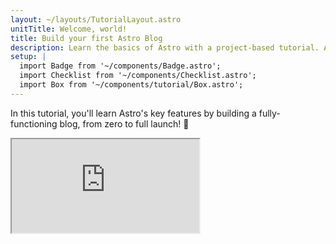 ```yaml
---
layout: ~/layouts/TutorialLayout.astro
unitTitle: Welcome, world!
title: Build your first Astro Blog
description: Learn the basics of Astro with a project-based tutorial. All the background knowledge you need to get started!
setup: |
  import Badge from '~/components/Badge.astro';
  import Checklist from '~/components/Checklist.astro';
  import Box from '~/components/tutorial/Box.astro';
---
```

In this tutorial, you'll learn Astro's key features by building a fully-functioning blog, from zero to full launch! 🚀

<iframe src="https://astro-tutorial-completed.netlify.app/"/>

Along the way, you'll: 
- Set up your development environment 
- Create pages and blog posts for your website
- Build with Astro components
- Query and work with local files
- Add interactivity to your site 


You can view the finished code with a live preview [on StackBlitz](https://stackblitz.com/edit/astro-tutorial-completed?file=src%2Fpages%2Findex.astro).

The finished blog will be **deployed to the web**, and can even be used as a personal website once you have completed this tutorial.

:::note
If you would rather start exploring Astro with a pre-built Astro site, you can visit https://astro.new and choose a starter template to open and edit in an online editor.
::: 

## Before you go 

<Box icon="check-list">
### Checklist for moving on

<Checklist>
- [ ] Looks great! I'm ready to get started!
</Checklist>
</Box>
